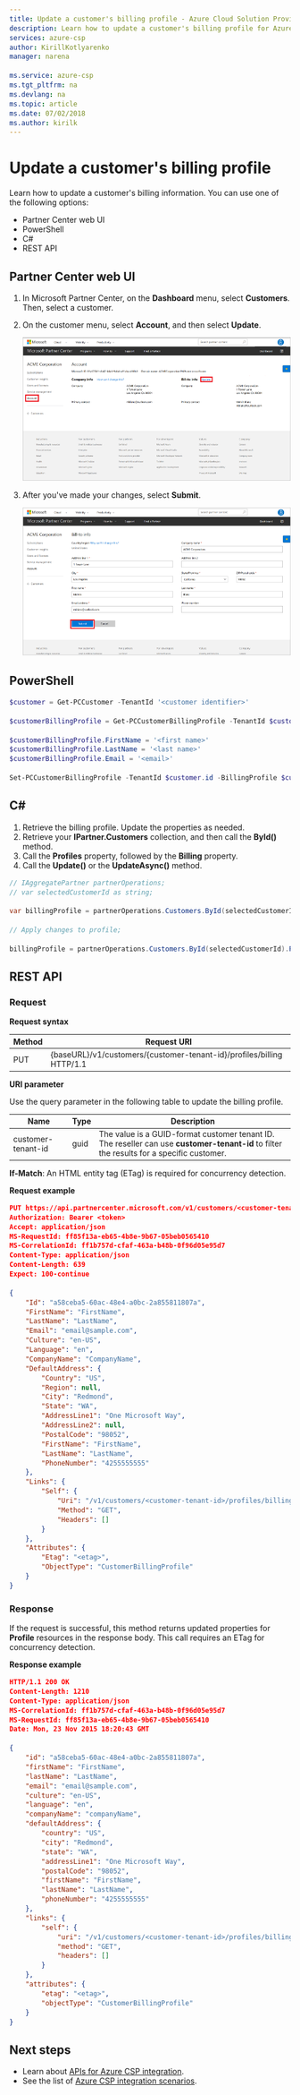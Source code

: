 ```yaml
---
title: Update a customer's billing profile - Azure Cloud Solution Provider | Microsoft Docs
description: Learn how to update a customer's billing profile for Azure Cloud Solution Provider (Azure CSP) integration.
services: azure-csp
author: KirillKotlyarenko
manager: narena

ms.service: azure-csp
ms.tgt_pltfrm: na
ms.devlang: na
ms.topic: article
ms.date: 07/02/2018
ms.author: kirilk
---
```


# Update a customer's billing profile

Learn how to update a customer's billing information. You can use one of the following options:

- Partner Center web UI
- PowerShell
- C#
- REST API

## Partner Center web UI

1. In Microsoft Partner Center, on the **Dashboard** menu, select **Customers**. Then, select a customer.
2. On the customer menu, select **Account**, and then select **Update**.

    ![Select Account, and then select Update](media/update-billing-info-1.png)

3. After you've made your changes, select **Submit**.

    ![Select the Submit button](media/update-billing-info-2.png)

## PowerShell

```powershell
$customer = Get-PCCustomer -TenantId '<customer identifier>'

$customerBillingProfile = Get-PCCustomerBillingProfile -TenantId $customer.id

$customerBillingProfile.FirstName = '<first name>'
$customerBillingProfile.LastName = '<last name>'
$customerBillingProfile.Email = '<email>'

Set-PCCustomerBillingProfile -TenantId $customer.id -BillingProfile $customerBillingProfile
```

## C#

1. Retrieve the billing profile. Update the properties as needed.
2. Retrieve your **IPartner.Customers** collection, and then call the **ById()** method.
3. Call the **Profiles** property, followed by the **Billing** property.
4. Call the **Update()** or the **UpdateAsync()** method.

```csharp
// IAggregatePartner partnerOperations;
// var selectedCustomerId as string;

var billingProfile = partnerOperations.Customers.ById(selectedCustomerId).Profiles.Billing.Get();

// Apply changes to profile;

billingProfile = partnerOperations.Customers.ById(selectedCustomerId).Profiles.Billing.Update(billingProfile);
```

## REST API

### Request

**Request syntax**

|Method|Request URI|
|---|---|
|PUT|{baseURL}/v1/customers/{customer-tenant-id}/profiles/billing HTTP/1.1|

**URI parameter**

Use the query parameter in the following table to update the billing profile.

|Name|Type|Description|
|---|---|---|
|customer-tenant-id|guid|The value is a GUID-format customer tenant ID. The reseller can use **customer-tenant-id** to filter the results for a specific customer.|

**If-Match**: An HTML entity tag (ETag) is required for concurrency detection.

**Request example**

```json
PUT https://api.partnercenter.microsoft.com/v1/customers/<customer-tenant-id>/profiles/billing HTTP/1.1
Authorization: Bearer <token>
Accept: application/json
MS-RequestId: ff85f13a-eb65-4b8e-9b67-05beb0565410
MS-CorrelationId: ff1b757d-cfaf-463a-b48b-0f96d05e95d7
Content-Type: application/json
Content-Length: 639
Expect: 100-continue

{
    "Id": "a58ceba5-60ac-48e4-a0bc-2a855811807a",
    "FirstName": "FirstName",
    "LastName": "LastName",
    "Email": "email@sample.com",
    "Culture": "en-US",
    "Language": "en",
    "CompanyName": "CompanyName",
    "DefaultAddress": {
        "Country": "US",
        "Region": null,
        "City": "Redmond",
        "State": "WA",
        "AddressLine1": "One Microsoft Way",
        "AddressLine2": null,
        "PostalCode": "98052",
        "FirstName": "FirstName",
        "LastName": "LastName",
        "PhoneNumber": "4255555555"
    },
    "Links": {
        "Self": {
            "Uri": "/v1/customers/<customer-tenant-id>/profiles/billing",
            "Method": "GET",
            "Headers": []
        }
    },
    "Attributes": {
        "Etag": "<etag>",
        "ObjectType": "CustomerBillingProfile"
    }
}
```

### Response

If the request is successful, this method returns updated properties for **Profile** resources in the response body. This call requires an ETag for concurrency detection.

**Response example**

```json
HTTP/1.1 200 OK
Content-Length: 1210
Content-Type: application/json
MS-CorrelationId: ff1b757d-cfaf-463a-b48b-0f96d05e95d7
MS-RequestId: ff85f13a-eb65-4b8e-9b67-05beb0565410
Date: Mon, 23 Nov 2015 18:20:43 GMT

{
    "id": "a58ceba5-60ac-48e4-a0bc-2a855811807a",
    "firstName": "FirstName",
    "lastName": "LastName",
    "email": "email@sample.com",
    "culture": "en-US",
    "language": "en",
    "companyName": "companyName",
    "defaultAddress": {
        "country": "US",
        "city": "Redmond",
        "state": "WA",
        "addressLine1": "One Microsoft Way",
        "postalCode": "98052",
        "firstName": "FirstName",
        "lastName": "LastName",
        "phoneNumber": "4255555555"
    },
    "links": {
        "self": {
            "uri": "/v1/customers/<customer-tenant-id>/profiles/billing",
            "method": "GET",
            "headers": []
        }
    },
    "attributes": {
        "etag": "<etag>",
        "objectType": "CustomerBillingProfile"
    }
}
```

## Next steps

- Learn about [APIs for Azure CSP integration](../available-apis-overview.md).
- See the list of [Azure CSP integration scenarios](../integration-scenarios-list.md).